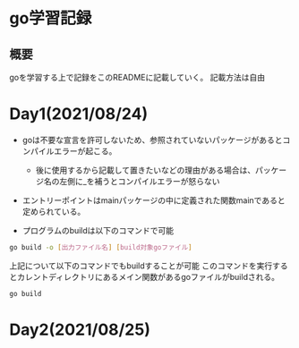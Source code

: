 # go学習記録

## 概要

goを学習する上で記録をこのREADMEに記載していく。
記載方法は自由

# Day1(2021/08/24)
* goは不要な宣言を許可しないため、参照されていないパッケージがあるとコンパイルエラーが起こる。
  * 後に使用するから記載して置きたいなどの理由がある場合は、パッケージ名の左側に_を補うとコンパイルエラーが怒らない

* エントリーポイントはmainパッケージの中に定義された関数mainであると定められている。
* プログラムのbuildは以下のコマンドで可能
```sh
go build -o [出力ファイル名] [build対象goファイル]
```

上記について以下のコマンドでもbuildすることが可能
このコマンドを実行するとカレントディレクトリにあるメイン関数があるgoファイルがbuildされる。

```sh
go build
```

# Day2(2021/08/25)

